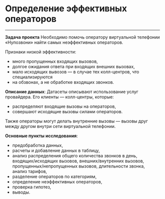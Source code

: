 # Определение эффективных операторов
---
**Задача проекта**
Необходимо помочь оператору виртуальной телефонии «Нупозвони» найти самых неэффективных операторов. 

Признаки низкой эффективности:

* много пропущенных входящих вызовов,
* долгое ожидания ответа при входящих внешних вызовах,
* мало исходящих вывозов — в случае тех колл-центров, что специализируются
* на обзвонах, а не обработке входящих звонков.

**Описание данных**:
Датасеты описывают использование услуг провайдера. Его клиенты — колл-центры, которые:
* распределяют входящие вызовы на операторов,
* совершают исходящие вызовы силами операторов.

Также операторы могут делать внутренние вызовы — вызовы друг между другом
внутри сети виртуальной телефонии.

**Основные пункты исследования**:

* предобработка данных,
* расчеты и добавление данных в таблицу,
* анализ распределения общего количества звонков в день, входящих/исходящих вызовов, внешних/внутренних вызовов, пропущенных/непропущенных вызовов, длительности звонка, анализ тарифов,
* разделение операторов по категориям,
* определение неэффективных операторов,
* проверка гипотез,
* выводы.

